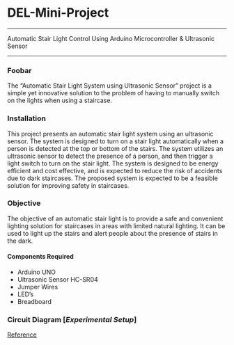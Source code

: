# DEL-Mini-Project
---
Automatic Stair Light Control Using Arduino Microcontroller &amp; Ultrasonic Sensor

---

### Foobar

The “Automatic Stair Light System using Ultrasonic Sensor” project is a simple yet innovative solution to the problem of having to manually switch on the lights when using a staircase.

### Installation

This project presents an automatic stair light system using an ultrasonic sensor. The system is designed to turn on a stair light automatically when a person is detected at the top or bottom of the stairs. The system utilizes an ultrasonic sensor to detect the presence of a person, and then trigger a light switch to turn on the stair light. The system is designed to be energy efficient and cost effective, and is expected to reduce the risk of accidents due to dark staircases. The proposed system is expected to be a feasible solution for improving safety in staircases.

### Objective
The objective of an automatic stair light is to provide a safe and convenient lighting solution for staircases in areas with limited natural lighting. It can be used to light up the stairs and alert people about the presence of stairs in the dark.

#### Components Required
- Arduino UNO
- Ultrasonic Sensor HC-SR04
- Jumper Wires
- LED’s
- Breadboard

### Circuit Diagram [_Experimental Setup_]

[Reference](https://www.tinkercad.com/things/6Sx4YLLIJmO-automatic-stairlight/editel?sharecode=BDGlq2Te5xERBgxeTJZlX4Xdm4N5lRanZMnhGd3LB-s)
